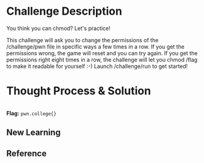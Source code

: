 # Challenge Description
You think you can chmod? Let's practice!

This challenge will ask you to change the permissions of the /challenge/pwn file in specific ways a few times in a row. If you get the permissions wrong, the game will reset and you can try again. If you get the permissions right eight times in a row, the challenge will let you chmod /flag to make it readable for yourself :-) Launch /challenge/run to get started!
# Thought Process & Solution

```bash

```
**Flag:** `pwn.college{}`
## New Learning
## Reference
